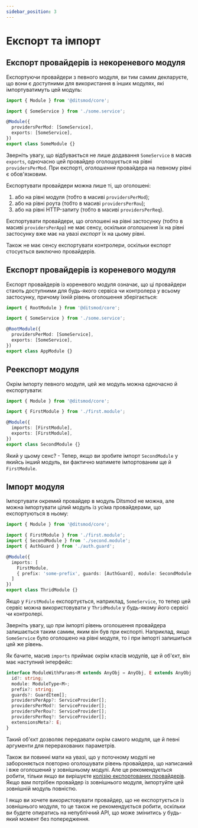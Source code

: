```yaml
---
sidebar_position: 3
---
```


# Експорт та імпорт

## Експорт провайдерів із некореневого модуля

Експортуючи провайдери з певного модуля, ви тим самим декларуєте, що вони є доступними для
використання в інших модулях, які імпортуватимуть цей модуль:

```ts
import { Module } from '@ditsmod/core';

import { SomeService } from './some.service';

@Module({
  providersPerMod: [SomeService],
  exports: [SomeService],
})
export class SomeModule {}
```

Зверніть увагу, що відбувається не лише додавання `SomeService` в масив `exports`, одночасно цей
провайдер оголошується на рівні `providersPerMod`. При експорті, _оголошення_ провайдера на
певному рівні є обов'язковим.

Експортувати провайдери можна лише ті, що оголошені:

1. або на рівні модуля (тобто в масиві `providersPerMod`);
2. або на рівні роута (тобто в масиві `providersPerRou`);
3. або на рівні HTTP-запиту (тобто в масиві `providersPerReq`).

Експортувати провайдери, що оголошені на рівні застосунку (тобто в масиві `providersPerApp`)
не має сенсу, оскільки _оголошення_ їх на рівні застосунку вже має на увазі _експорт_ їх
на цьому рівні.

Також не має сенсу експортувати контролери, оскільки експорт стосується виключно провайдерів.

## Експорт провайдерів із кореневого модуля

Експорт провайдерів із кореневого модуля означає, що ці провайдери стають доступними для
будь-якого сервіса чи контролера у всьому застосунку, причому їхній рівень оголошення зберігається:

```ts
import { RootModule } from '@ditsmod/core';

import { SomeService } from './some.service';

@RootModule({
  providersPerMod: [SomeService],
  exports: [SomeService],
})
export class AppModule {}
```

## Реекспорт модуля

Окрім імпорту певного модуля, цей же модуль можна одночасно й експортувати:

```ts
import { Module } from '@ditsmod/core';

import { FirstModule } from './first.module';

@Module({
  imports: [FirstModule],
  exports: [FirstModule],
})
export class SecondModule {}
```

Який у цьому сенс? - Тепер, якщо ви зробите імпорт `SecondModule` у якийсь інший модуль, ви
фактично матимете імпортованим ще й `FirstModule`.

## Імпорт модуля

Імпортувати окремий провайдер в модуль Ditsmod не можна, але можна імпортувати цілий модуль
із усіма провайдерами, що експортуються в ньому:

```ts
import { Module } from '@ditsmod/core';

import { FirstModule } from './first.module';
import { SecondModule } from './second.module';
import { AuthGuard } from './auth.guard';

@Module({
  imports: [
    FirstModule,
    { prefix: 'some-prefix', guards: [AuthGuard], module: SecondModule }
  ]
})
export class ThridModule {}
```

Якщо у `FirstModule` експортується, наприклад, `SomeService`, то тепер цей сервіс можна
використовувати у `ThridModule` у будь-якому його сервісі чи контролері.

Зверніть увагу, що при імпорті рівень оголошення провайдера залишається таким самим, яким він
був при експорті. Наприклад, якщо `SomeService` було оголошено на рівні модуля, то і при імпорті
залишиться цей же рівень.

Як бачите, масив `imports` приймає окрім класів модулів, ще й об'єкт, він має наступний інтерфейс:

```ts
interface ModuleWithParams<M extends AnyObj = AnyObj, E extends AnyObj = AnyObj> {
  id?: string;
  module: ModuleType<M>;
  prefix?: string;
  guards?: GuardItem[];
  providersPerApp?: ServiceProvider[];
  providersPerMod?: ServiceProvider[];
  providersPerRou?: ServiceProvider[];
  providersPerReq?: ServiceProvider[];
  extensionsMeta?: E;
}
```

Такий об'єкт дозволяє передавати окрім самого модуля, ще й певні аргументи для перерахованих
параметрів.

Також ви повинні мати на увазі, що у поточному модулі не забороняється повторно оголошувати рівень провайдера,
що написаний і вже оголошений у зовнішньому модулі. Але це рекомендується робити, тільки якщо ви
вирішуєте [колізію експортованих провайдерів][121]. Якщо вам потрібен провайдер
із зовнішнього модуля, імпортуйте цей зовнішній модуль повністю.

І якщо ви хочете використовувати провайдер, що не експортується із зовнішнього модуля, то це
також не рекомендується робити, оскільки ви будете опиратись на непублічний API, що може змінитись
у будь-який момент без попередження.


[121]: ./providers-collisions